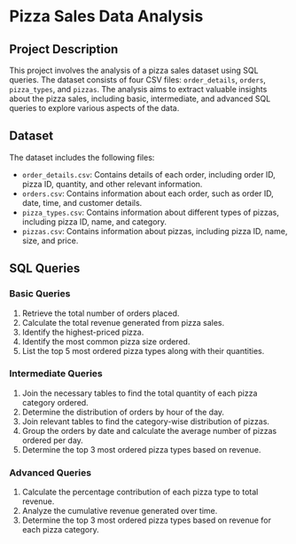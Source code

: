 # Pizza Sales Data Analysis

## Project Description

This project involves the analysis of a pizza sales dataset using SQL queries. The dataset consists of four CSV files: `order_details`, `orders`, `pizza_types`, and `pizzas`. The analysis aims to extract valuable insights about the pizza sales, including basic, intermediate, and advanced SQL queries to explore various aspects of the data.

## Dataset

The dataset includes the following files:

- `order_details.csv`: Contains details of each order, including order ID, pizza ID, quantity, and other relevant information.
- `orders.csv`: Contains information about each order, such as order ID, date, time, and customer details.
- `pizza_types.csv`: Contains information about different types of pizzas, including pizza ID, name, and category.
- `pizzas.csv`: Contains information about pizzas, including pizza ID, name, size, and price.

## SQL Queries

### Basic Queries
1. Retrieve the total number of orders placed.
2. Calculate the total revenue generated from pizza sales.
3. Identify the highest-priced pizza.
4. Identify the most common pizza size ordered.
5. List the top 5 most ordered pizza types along with their quantities.

### Intermediate Queries
1. Join the necessary tables to find the total quantity of each pizza category ordered.
2. Determine the distribution of orders by hour of the day.
3. Join relevant tables to find the category-wise distribution of pizzas.
4. Group the orders by date and calculate the average number of pizzas ordered per day.
5. Determine the top 3 most ordered pizza types based on revenue.

### Advanced Queries
1. Calculate the percentage contribution of each pizza type to total revenue.
2. Analyze the cumulative revenue generated over time.
3. Determine the top 3 most ordered pizza types based on revenue for each pizza category.


